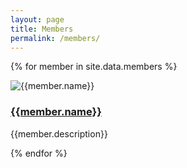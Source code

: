```yaml
---
layout: page
title: Members
permalink: /members/
---
```


{% for member in site.data.members %}

![{{member.name}}]({{member.logo}})
### [{{member.name}}]({{member.url}})
{{member.description}}

{% endfor %}
